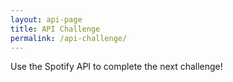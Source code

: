 ```yaml
---
layout: api-page
title: API Challenge
permalink: /api-challenge/
---
```


Use the Spotify API to complete the next challenge!
